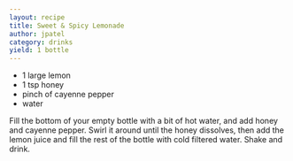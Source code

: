 ```yaml
---
layout: recipe
title: Sweet & Spicy Lemonade
author: jpatel
category: drinks
yield: 1 bottle
---
```

* 1 large lemon
* 1 tsp honey
* pinch of cayenne pepper
* water

Fill the bottom of your empty bottle with a bit of hot water, and add honey and cayenne pepper. Swirl it around until the honey dissolves, then add the lemon juice and fill the rest of the bottle with cold filtered water. Shake and drink.